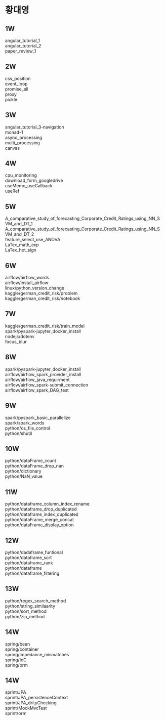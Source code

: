 # **황대영**

## 1W
angular_tutorial_1<br>
angular_tutorial_2<br>
paper_review_1<br>

## 2W
css_position<br>
event_loop<br>
promise_all<br>
proxy<br>
pickle<br>

## 3W
angular_tutorial_3-navigation<br>
monad-1<br>
async_processing<br>
multi_processing<br>
canvas<br>

## 4W
cpu_monitoring<br>
download_form_googledrive<br>
useMemo_useCallback<br>
useRef<br>

## 5W
A_comparative_study_of_forecasting_Corporate_Credit_Ratings_using_NN_SVM_and_DT_1<br>
A_comparative_study_of_forecasting_Corporate_Credit_Ratings_using_NN_SVM_and_DT_2<br>
feature_select_use_ANOVA<br>
LaTex_math_exp<br>
LaTex_hot_sign<br>

## 6W
airflow/airflow_words<br>
airflow/install_airflow<br>
linux/python_version_change<br>
kaggle/german_credit_risk/problem<br>
kaggle/german_credit_risk/notebook<br>

## 7W
kaggle/german_credit_risk/train_model<br>
spark/pyspark-jupyter_docker_install<br>
nodejs/dotenv<br>
focus_blur<br>

## 8W
spark/pyspark-jupyter_docker_install<br>
airflow/airflow_spark_provider_install<br>
airflow/airflow_java_requirment<br>
airflow/airflow_spark-submit_connection<br>
airflow/airflow_spark_DAG_test<br>

## 9W
spark/pyspark_basic_parallelize<br>
spark/spark_words<br>
python/os_file_control<br>
python/shutil<br>

## 10W
python/dataFrame_count<br>
python/dataFrame_drop_nan<br>
python/dictionary<br>
python/NaN_value<br>

## 11W
python/dataframe_column_index_rename<br>
python/dataframe_drop_duplicated<br>
python/dataframe_index_duplicated<br>
python/dataFrame_merge_concat<br>
python/dataFrame_display_option<br>

## 12W
python/dadaframe_funtional<br>
python/dataframe_sort<br>
python/dataframe_rank<br>
python/dataframe<br>
python/dataframe_filtering<br>

## 13W
python/regex_search_method<br>
python/string_similaarity<br>
python/sort_method<br>
python/zip_method<br>

## 14W
spring/bean<br>
spring/container<br>
spring/impedance_mismatches<br>
spring/IoC<br>
spring/orm<br>

## 14W
sprint/JPA<br>
sprint/JPA_persistenceContext<br>
sprint/JPA_drityChecking<br>
sprint/MockMvcTest<br>
sprint/orm<br>